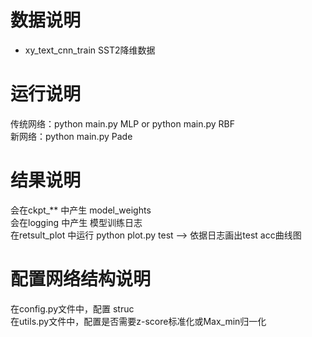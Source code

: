 # 数据说明
- xy_text_cnn_train   SST2降维数据  

# 运行说明
  传统网络：python main.py MLP or python main.py RBF  
  新网络：python main.py Pade      

# 结果说明
  会在ckpt_** 中产生 model_weights  
  会在logging 中产生 模型训练日志  
  在retsult_plot 中运行 python plot.py test --> 依据日志画出test acc曲线图  

# 配置网络结构说明
在config.py文件中，配置 struc  
在utils.py文件中，配置是否需要z-score标准化或Max_min归一化  
